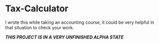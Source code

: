 # Tax-Calculator

I wrote this while taking an accounting course, it could be very helpful in that situation to check your work.

***THIS PROJECT IS IN A VERY UNFINISHED ALPHA STATE***
